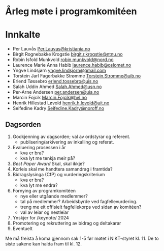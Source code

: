 
# Årleg møte i programkomitéen

# Innkalte

+ Per Lauvås <Per.Lauvas@kristiania.no>
+ Birgit Rognebakke Krogstie <birgit.r.krogstie@ntnu.no>
+ Robin Isfold Munkvold <robin.munkvold@nord.no>
+ Laurence Marie Anna Habib <laurence.habib@oslomet.no>
+ Yngve Lindsjørn <yngve.lindsjorn@gmail.com>
+ Torstein Jarl Fagerbakke Strømme <Torstein.Stromme@uib.no>
+ Erlend Tøssebro <erlend.tossebro@uis.no>
+ Salah Uddin Ahmed <Salah.Ahmed@usn.no>
+ Per-Arne Andersen <per.andersen@uia.no>
+ Marcin Fojcik <Marcin.Fojcik@hvl.no>
+ Henrik Hillestad Løvold <henrik.h.lovold@uit.no>
+ Seifedine Kadry <Seifedine.Kadry@noroff.no>

## Dagsorden

1. Godkjenning av dagsorden; val av ordstyrar og referent.
    - publisering/arkivering av inkalling og referat.
2. Evaluering prosessen i år
    - kva er bra?
    - kva lyt me tenkja meir på?
3. *Best Paper Award*  Skal, skal ikkje?
4. Korleis skal me handtera samandrag i framtida?
5. Bidragslysinga (CfP) og vurderingskriterium
    - kva er bra?
    - kva lyt me endra?
6. Fornying av programkomitéen
    - nye eller utgåande medlemmer?
    - tal på medlemmer?  Arbeidsbyrde ved fagfellevurdering.
    - treng me eit offisielt fagfellekorps ved sidan av komitéen?
    - val av leiar og nestleiar
7. Ynskjer for /keynote/ 2024
8. Promotering og rekruttering av bidrag og deltakarar
9. Eventuelt

Me må freista å koma gjennom sak 1-5 før møtet i NIKT-styret kl. 11.
De to siste sakene kan halda fram til kl. 12.
